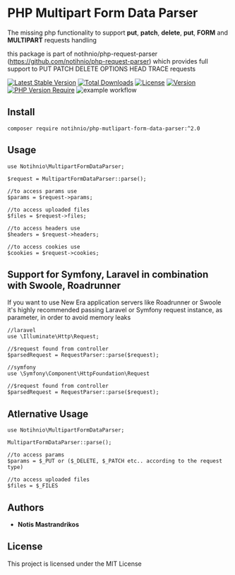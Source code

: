 # PHP Multipart Form Data Parser

The missing php functionality to support **put**, **patch**, **delete**, **put**, **FORM** and **MULTIPART** requests handling

this package is part of notihnio/php-request-parser (https://github.com/notihnio/php-request-parser)
which provides full support to PUT PATCH DELETE OPTIONS HEAD TRACE requests 

[![Latest Stable Version](http://poser.pugx.org/notihnio/php-multipart-form-data-parser/v)](https://packagist.org/packages/notihnio/php-multipart-form-data-parser)
[![Total Downloads](http://poser.pugx.org/notihnio/php-multipart-form-data-parser/downloads)](https://packagist.org/packages/notihnio/php-multipart-form-data-parser)
[![License](http://poser.pugx.org/notihnio/php-multipart-form-data-parser/license)](https://packagist.org/packages/notihnio/php-multipart-form-data-parser)
[![Version](http://poser.pugx.org/notihnio/php-multipart-form-data-parser/version)](https://packagist.org/packages/notihnio/php-multipart-form-data-parser)
[![PHP Version Require](http://poser.pugx.org/notihnio/php-multipart-form-data-parser/require/php)](https://packagist.org/packages/notihnio/php-multipart-form-data-parser)
![example workflow](https://github.com/notihnio/php-multipart-form-data-parser/actions/workflows/run_tests.yml/badge.svg)


## Install

```
composer require notihnio/php-mutlipart-form-data-parser:^2.0
```
## Usage

```
use Notihnio\MultipartFormDataParser;

$request = MultipartFormDataParser::parse();

//to access params use
$params = $request->params;

//to access uploaded files
$files = $request->files;

//to access headers use
$headers = $request->headers;

//to access cookies use
$cookies = $request->cookies;
```

## Support for Symfony, Laravel in combination with Swoole, Roadrunner
If you want to use New Era application servers like Roadrunner or Swoole it's highly recommended passing Laravel or Symfony request instance, as parameter, in order to avoid memory leaks

```
//laravel
use \Illuminate\Http\Request;

//$request found from controller
$parsedRequest = RequestParser::parse($request);
```
```
//symfony
use \Symfony\Component\HttpFoundation\Request

//$request found from controller
$parsedRequest = RequestParser::parse($request);
```

## Atlernative Usage
```
use Notihnio\MultipartFormDataParser;

MultipartFormDataParser::parse();

//to access params
$params = $_PUT or ($_DELETE, $_PATCH etc.. according to the request type)

//to access uploaded files
$files = $_FILES
```

## Authors

* **Notis Mastrandrikos**

## License

This project is licensed under the MIT License
